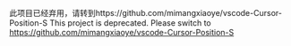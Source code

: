 此项目已经弃用，请转到https://github.com/mimangxiaoye/vscode-Cursor-Position-S
This project is deprecated. Please switch to https://github.com/mimangxiaoye/vscode-Cursor-Position-S
